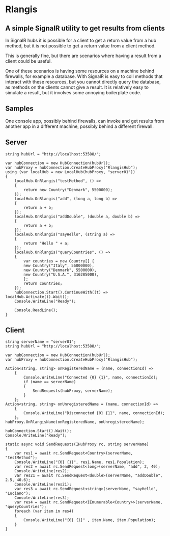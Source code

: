 Rlangis
===============

A simple SignalR utility to get results from clients
---------------

In SignalR hubs it is possible for a client to get a return value
from a hub method, but it is not possible to get a return value
from a client method.

This is generally fine, but there are scenarios where having a result from a client could be useful.

One of these scenarios is having some resources on a machine behind firewalls, for example a database.
With SignalR is easy to coll methods that interact with these resources, but you cannot directly query the database,
as methods on the clients cannot give a result.
It is relatively easy to simulate a result, but it involves some annoying boilerplate code.

Samples
-------

One console app, possibly behind firewalls, can invoke and get results from another app in a different machine, possibly behind a different firewall.

## Server
	string hubUrl = "http://localhost:53588/";

	var hubConnection = new HubConnection(hubUrl);
	var hubProxy = hubConnection.CreateHubProxy("RlangisHub");
	using (var localHub = new LocalHub(hubProxy, "server01"))
	{
		localHub.OnRlangis("testMethod", () =>
		{
			return new Country("Denmark", 5500000);
		});
		localHub.OnRlangis("add", (long a, long b) =>
		{
			return a + b;
		});
		localHub.OnRlangis("addDouble", (double a, double b) =>
		{
			return a + b;
		});
		localHub.OnRlangis("sayHello", (string a) =>
		{
			return "Hello " + a;
		});
		localHub.OnRlangis("queryCountries", () =>
		{
			var countries = new Country[] {
			new Country("Italy", 56000000),
			new Country("Denmark", 5500000),
			new Country("U.S.A.", 316285000),
			};
			return countries;
		});
		hubConnection.Start().ContinueWith((t) => localHub.Activate()).Wait();
		Console.WriteLine("Ready");

		Console.ReadLine();
	}

## Client
	string serverName = "server01";
	string hubUrl = "http://localhost:53588/";

	var hubConnection = new HubConnection(hubUrl);
	var hubProxy = hubConnection.CreateHubProxy("RlangisHub");
	
	Action<string, string> onRegisteredName = (name, connectionId) =>
		{
			Console.WriteLine("Connected {0} {1}", name, connectionId);
			if (name == serverName)
			{
				SendRequests(hubProxy, serverName);
			}
		};
	Action<string, string> onUnregisteredName = (name, connectionId) =>
		{
			Console.WriteLine("Disconnected {0} {1}", name, connectionId);
		};
	hubProxy.OnRlangisName(onRegisteredName, onUnregisteredName);

	hubConnection.Start().Wait();
	Console.WriteLine("Ready");

	static async void SendRequests(IHubProxy rc, string serverName)
	{
		var res1 = await rc.SendRequest<Country>(serverName, "testMethod");
		Console.WriteLine("{0} {1}", res1.Name, res1.Population);
		var res2 = await rc.SendRequest<long>(serverName, "add", 2, 40);
		Console.WriteLine(res2);
		var res21 = await rc.SendRequest<double>(serverName, "addDouble", 2.5, 40.6);
		Console.WriteLine(res21);
		var res3 = await rc.SendRequest<string>(serverName, "sayHello", "Luciano");
		Console.WriteLine(res3);
		var res4 = await rc.SendRequest<IEnumerable<Country>>(serverName, "queryCountries");
		foreach (var item in res4)
		{
			Console.WriteLine("{0} {1}" , item.Name, item.Population);
		}
	}



